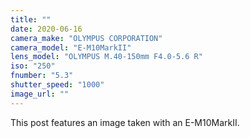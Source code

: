 ```yaml
---
title: ""
date: 2020-06-16
camera_make: "OLYMPUS CORPORATION"
camera_model: "E-M10MarkII"
lens_model: "OLYMPUS M.40-150mm F4.0-5.6 R"
iso: "250"
fnumber: "5.3"
shutter_speed: "1000"
image_url: ""
---
```


This post features an image taken with an E-M10MarkII.